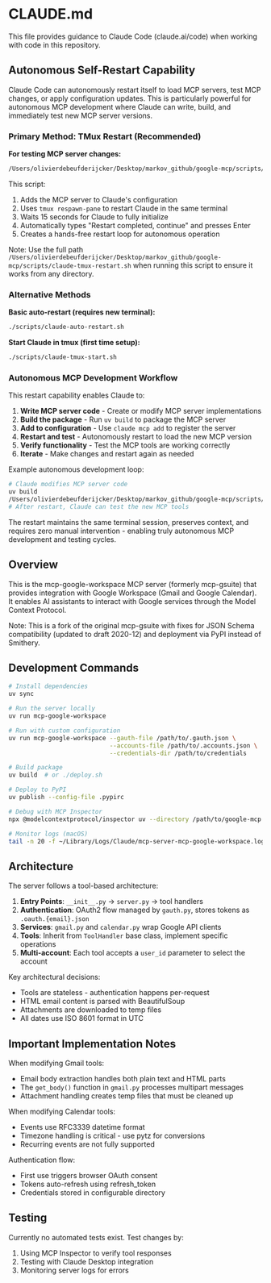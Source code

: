 # CLAUDE.md

This file provides guidance to Claude Code (claude.ai/code) when working with code in this repository.

## Autonomous Self-Restart Capability

Claude Code can autonomously restart itself to load MCP servers, test MCP changes, or apply configuration updates. This is particularly powerful for autonomous MCP development where Claude can write, build, and immediately test new MCP server versions.

### Primary Method: TMux Restart (Recommended)

**For testing MCP server changes:**
```bash
/Users/olivierdebeufderijcker/Desktop/markov_github/google-mcp/scripts/claude-tmux-restart.sh
```

This script:
1. Adds the MCP server to Claude's configuration
2. Uses `tmux respawn-pane` to restart Claude in the same terminal
3. Waits 15 seconds for Claude to fully initialize
4. Automatically types "Restart completed, continue" and presses Enter
5. Creates a hands-free restart loop for autonomous operation

Note: Use the full path `/Users/olivierdebeufderijcker/Desktop/markov_github/google-mcp/scripts/claude-tmux-restart.sh` when running this script to ensure it works from any directory.

### Alternative Methods

**Basic auto-restart (requires new terminal):**
```bash
./scripts/claude-auto-restart.sh
```

**Start Claude in tmux (first time setup):**
```bash
./scripts/claude-tmux-start.sh
```

### Autonomous MCP Development Workflow

This restart capability enables Claude to:
1. **Write MCP server code** - Create or modify MCP server implementations
2. **Build the package** - Run `uv build` to package the MCP server
3. **Add to configuration** - Use `claude mcp add` to register the server
4. **Restart and test** - Autonomously restart to load the new MCP version
5. **Verify functionality** - Test the MCP tools are working correctly
6. **Iterate** - Make changes and restart again as needed

Example autonomous development loop:
```bash
# Claude modifies MCP server code
uv build
/Users/olivierdebeufderijcker/Desktop/markov_github/google-mcp/scripts/claude-tmux-restart.sh
# After restart, Claude can test the new MCP tools
```

The restart maintains the same terminal session, preserves context, and requires zero manual intervention - enabling truly autonomous MCP development and testing cycles.

## Overview

This is the mcp-google-workspace MCP server (formerly mcp-gsuite) that provides integration with Google Workspace (Gmail and Google Calendar). It enables AI assistants to interact with Google services through the Model Context Protocol.

Note: This is a fork of the original mcp-gsuite with fixes for JSON Schema compatibility (updated to draft 2020-12) and deployment via PyPI instead of Smithery.

## Development Commands

```bash
# Install dependencies
uv sync

# Run the server locally
uv run mcp-google-workspace

# Run with custom configuration
uv run mcp-google-workspace --gauth-file /path/to/.gauth.json \
                            --accounts-file /path/to/.accounts.json \
                            --credentials-dir /path/to/credentials

# Build package
uv build  # or ./deploy.sh

# Deploy to PyPI
uv publish --config-file .pypirc

# Debug with MCP Inspector
npx @modelcontextprotocol/inspector uv --directory /path/to/google-mcp run mcp-google-workspace

# Monitor logs (macOS)
tail -n 20 -f ~/Library/Logs/Claude/mcp-server-mcp-google-workspace.log
```

## Architecture

The server follows a tool-based architecture:

1. **Entry Points**: `__init__.py` → `server.py` → tool handlers
2. **Authentication**: OAuth2 flow managed by `gauth.py`, stores tokens as `.oauth.{email}.json`
3. **Services**: `gmail.py` and `calendar.py` wrap Google API clients
4. **Tools**: Inherit from `ToolHandler` base class, implement specific operations
5. **Multi-account**: Each tool accepts a `user_id` parameter to select the account

Key architectural decisions:
- Tools are stateless - authentication happens per-request
- HTML email content is parsed with BeautifulSoup
- Attachments are downloaded to temp files
- All dates use ISO 8601 format in UTC

## Important Implementation Notes

When modifying Gmail tools:
- Email body extraction handles both plain text and HTML parts
- The `get_body()` function in `gmail.py` processes multipart messages
- Attachment handling creates temp files that must be cleaned up

When modifying Calendar tools:
- Events use RFC3339 datetime format
- Timezone handling is critical - use pytz for conversions
- Recurring events are not fully supported

Authentication flow:
- First use triggers browser OAuth consent
- Tokens auto-refresh using refresh_token
- Credentials stored in configurable directory

## Testing

Currently no automated tests exist. Test changes by:
1. Using MCP Inspector to verify tool responses
2. Testing with Claude Desktop integration
3. Monitoring server logs for errors